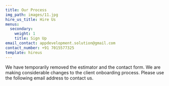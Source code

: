 ```yaml
---
title: Our Process
img_path: images/11.jpg
hire_us_title: Hire Us
menus:
  secondary:
    weight: 1
    title: Sign Up
email_contact: appdevelopment.solution@gmail.com
contact_number: +91 7015577325
template: hireus
---
```


We have temporarily removed the estimator and the contact form. We are making considerable changes to the client onboarding process. Please use the following email address to contact us.
